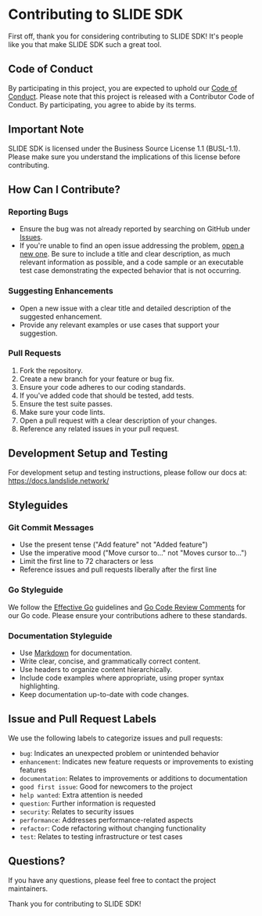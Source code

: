 # Contributing to SLIDE SDK

First off, thank you for considering contributing to SLIDE SDK! It's people like you that make SLIDE SDK such a great tool.

## Code of Conduct

By participating in this project, you are expected to uphold our [Code of Conduct](CODE_OF_CONDUCT.md). Please note that this project is released with a Contributor Code of Conduct. By participating, you agree to abide by its terms.

## Important Note

SLIDE SDK is licensed under the Business Source License 1.1 (BUSL-1.1). Please make sure you understand the implications of this license before contributing.

## How Can I Contribute?

### Reporting Bugs

- Ensure the bug was not already reported by searching on GitHub under [Issues](https://github.com/LandslideNetwork/landslidevm/issues).
- If you're unable to find an open issue addressing the problem, [open a new one](https://github.com/LandslideNetwork/landslidevm/issues/new). Be sure to include a title and clear description, as much relevant information as possible, and a code sample or an executable test case demonstrating the expected behavior that is not occurring.

### Suggesting Enhancements

- Open a new issue with a clear title and detailed description of the suggested enhancement.
- Provide any relevant examples or use cases that support your suggestion.

### Pull Requests

1. Fork the repository.
2. Create a new branch for your feature or bug fix.
3. Ensure your code adheres to our coding standards.
4. If you've added code that should be tested, add tests.
5. Ensure the test suite passes.
6. Make sure your code lints.
7. Open a pull request with a clear description of your changes.
8. Reference any related issues in your pull request.

## Development Setup and Testing

For development setup and testing instructions, please follow our docs at:
https://docs.landslide.network/

## Styleguides

### Git Commit Messages

- Use the present tense ("Add feature" not "Added feature")
- Use the imperative mood ("Move cursor to..." not "Moves cursor to...")
- Limit the first line to 72 characters or less
- Reference issues and pull requests liberally after the first line

### Go Styleguide

We follow the [Effective Go](https://golang.org/doc/effective_go) guidelines and [Go Code Review Comments](https://github.com/golang/go/wiki/CodeReviewComments) for our Go code. Please ensure your contributions adhere to these standards.

### Documentation Styleguide

- Use [Markdown](https://www.markdownguide.org/) for documentation.
- Write clear, concise, and grammatically correct content.
- Use headers to organize content hierarchically.
- Include code examples where appropriate, using proper syntax highlighting.
- Keep documentation up-to-date with code changes.

## Issue and Pull Request Labels

We use the following labels to categorize issues and pull requests:

- `bug`: Indicates an unexpected problem or unintended behavior
- `enhancement`: Indicates new feature requests or improvements to existing features
- `documentation`: Relates to improvements or additions to documentation
- `good first issue`: Good for newcomers to the project
- `help wanted`: Extra attention is needed
- `question`: Further information is requested
- `security`: Relates to security issues
- `performance`: Addresses performance-related aspects
- `refactor`: Code refactoring without changing functionality
- `test`: Relates to testing infrastructure or test cases

## Questions?

If you have any questions, please feel free to contact the project maintainers.

Thank you for contributing to SLIDE SDK!
